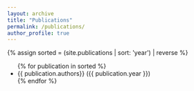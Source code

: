 ```yaml
---
layout: archive
title: "Publications"
permalink: /publications/
author_profile: true
---
```


{% assign sorted = (site.publications | sort: 'year') | reverse %}

 <ul>
{% for publication in sorted %}
 <li> {{ publication.authors}} ({{ publication.year }})
 </li>
{% endfor %}